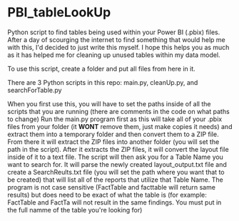 # PBI_tableLookUp
Python script to find tables being used within your Power BI (.pbix) files.
After a day of scourging the internet to find something that would help me with this, I'd decided to just write this myself. 
I hope this helps you as much as it has helped me for cleaning up unused tables within my data model. 


To use this script, create a folder and put all files from here in it.

There are 3 Python scripts in this repo: main.py, cleanUp.py, and searchForTable.py

When you first use this, you will have to set the paths inside of all the scripts that you are running (there are comments in the code on what paths to change)
Run the main.py program first as this will take all of your .pbix files from your folder (it **WONT** remove them, just make copies it needs) and extract them into
a temporary folder and then convert them to a ZIP file. From there it will extract the ZIP files into another folder (you will set the path in the script). After it
extracts the ZIP files, it will convert the layout file inside of it to a text file. The script will then ask you for a Table Name you want to search for. It will parse the
newly created layout_output.txt file and create a SearchReults.txt file (you will set the path where you want that to be created) that will list all of the reports
that utilize that Table Name. The program is not case sensitive (FactTable and facttable will return same results) but does need to be exact of what the table is
(for example: FactTable and FactTa will not result in the same findings. You must put in the full namme of the table you're looking for)
